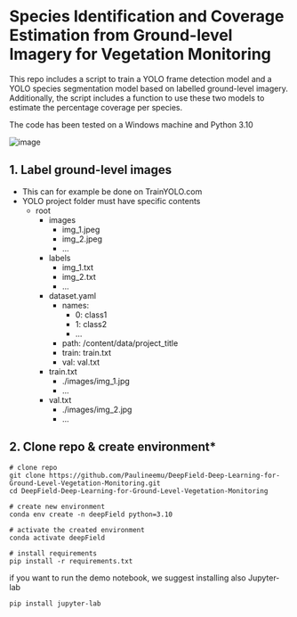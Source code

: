 # Species Identification and Coverage Estimation from Ground-level Imagery for Vegetation Monitoring 
This repo includes a script to train a YOLO frame detection model and a YOLO species segmentation model based on labelled ground-level imagery. 
Additionally, the script includes a function to use these two models to estimate the percentage coverage per species. 

The code has been tested on a Windows machine and Python 3.10

![image](https://github.com/user-attachments/assets/95afb424-5b7e-4cdf-9b55-7b38a8614afd)


## **1. Label ground-level images**
- This can for example be done on TrainYOLO.com
- YOLO project folder must have specific contents
  - root
    - images
      - img_1.jpeg
      - img_2.jpeg
      - ...
    - labels
      - img_1.txt
      - img_2.txt
      - ...
    - dataset.yaml
      - names:
        - 0: class1
        - 1: class2
        - ...
      - path: /content/data/project_title
      - train: train.txt
      - val: val.txt
    - train.txt
      - ./images/img_1.jpg
      - ...
    - val.txt
      - ./images/img_2.jpg
      - ...


## **2. Clone repo & create environment***
```
# clone repo
git clone https://github.com/Paulineemu/DeepField-Deep-Learning-for-Ground-Level-Vegetation-Monitoring.git
cd DeepField-Deep-Learning-for-Ground-Level-Vegetation-Monitoring

# create new environment
conda env create -n deepField python=3.10

# activate the created environment
conda activate deepField

# install requirements
pip install -r requirements.txt
```

if you want to run the demo notebook, we suggest installing also Jupyter-lab
```
pip install jupyter-lab
```




